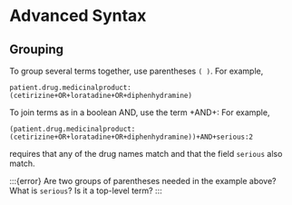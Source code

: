 # Advanced Syntax

## Grouping

To group several terms together, use parentheses `( )`. For example,

`patient.drug.medicinalproduct:(cetirizine+OR+loratadine+OR+diphenhydramine)`

To join terms as in a boolean AND, use the term +AND+: For example,

`(patient.drug.medicinalproduct:(cetirizine+OR+loratadine+OR+diphenhydramine))+AND+serious:2`

requires that any of the drug names match and that the field `serious` also match.

:::{error}
Are two groups of parentheses needed in the example above? What is `serious`? Is it a top-level term?
:::
